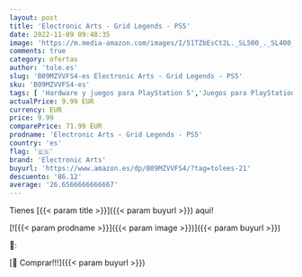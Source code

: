 ```yaml
---
layout: post
title: 'Electronic Arts - Grid Legends - PS5'
date: 2022-11-09 09:48:35
image: 'https://m.media-amazon.com/images/I/51TZbEsCt2L._SL500_._SL400_.jpg'
comments: true
category: ofertas
author: 'tole.es'
slug: 'B09MZVVFS4-es Electronic Arts - Grid Legends - PS5'
sku: 'B09MZVVFS4-es'
tags: [ 'Hardware y juegos para PlayStation 5','Juegos para PlayStation 5','Videojuegos','electronic arts','ps5','🇪🇸', ]
actualPrice: 9.99 EUR
currency: EUR
price: 9.99
comparePrice: 71.99 EUR
prodname: 'Electronic Arts - Grid Legends - PS5'
country: 'es'
flag: '🇪🇸'
brand: 'Electronic Arts'
buyurl: 'https://www.amazon.es/dp/B09MZVVFS4/?tag=tolees-21'
descuento: '86.12'
average: '26.6566666666667'
---
```


Tienes [{{< param title >}}]({{< param buyurl >}}) aqui!

[![{{< param prodname >}}]({{< param image >}})]({{< param buyurl >}})

🔎:


[🛒 Comprar!!!]({{< param buyurl >}})
